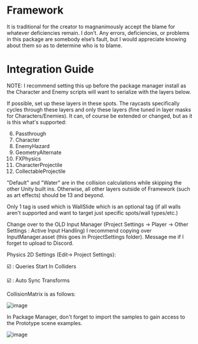 # Framework

It is traditional for the creator to magnanimously accept the blame for whatever deficiencies remain. I don’t. Any errors, deficiencies, or problems in this package are somebody else’s fault, but I would appreciate knowing about them so as to determine who is to blame.

# Integration Guide

NOTE: I recommend setting this up before the package manager install as the Character and Enemy scripts will want to serialize with the layers below.

If possible, set up these layers in these spots. The raycasts specifically cycles through these layers and only these layers (fine tuned in layer masks for Characters/Enemies). It can, of course be extended or changed, but as it is this what's supported:

6. Passthrough
7. Character
8. EnemyHazard
9. GeometryAlternate
10. FXPhysics
11. CharacterProjectile
12. CollectableProjectile

"Default" and "Water" are in the collision calculations while skipping the other Unity built ins. Otherwise, all other layers outside of Framework (such as art effects) should be 13 and beyond.

Only 1 tag is used which is WallSlide which is an optional tag (if all walls aren't supported and want to target just specific spots/wall types/etc.) 

Change over to the OLD Input Manager (Project Settings -> Player -> Other Settings : Active Input Handling) I recommend copying over InputManager.asset (this goes in ProjectSettings folder). Message me if I forget to upload to Discord.

Physics 2D Settings (Edit-> Project Settings): 

:ballot_box_with_check: : Queries Start In Colliders

:ballot_box_with_check: : Auto Sync Transforms

CollisionMatrix is as follows:

![image](https://user-images.githubusercontent.com/21694868/169628590-7416c94a-d459-46e5-bdac-971bee0e945f.png)

In Package Manager, don't forget to import the samples to gain access to the Prototype scene examples.

![image](https://user-images.githubusercontent.com/21694868/169628785-630a0898-b7a5-4927-8e5c-4fd7ca3e3f49.png)
